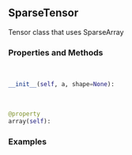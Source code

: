 ## <a id="McUtils.McUtils.Zachary.LazyTensors.SparseTensor">SparseTensor</a>
Tensor class that uses SparseArray

### Properties and Methods
<a id="McUtils.McUtils.Zachary.LazyTensors.SparseTensor.__init__" class="docs-object-method">&nbsp;</a>
```python
__init__(self, a, shape=None): 
```

<a id="McUtils.McUtils.Zachary.LazyTensors.SparseTensor.array" class="docs-object-method">&nbsp;</a>
```python
@property
array(self): 
```

### Examples
